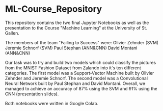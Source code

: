# ML-Course_Repository
This repository contains the two final Jupyter Notebooks as well as the presentation to the Course "Machine Learning" at the University of St. Gallen. 

The members of the team "Failing to Success" were:
Olivier Zehnder (SVM)
Jeremie Schnorf (SVM)
Paul Stephan (ANN&CNN)
David Montani (ANN&CNN)

Our task was to try and build two models which could classify the pictures from the MNIST Fashion Dataset from Zalando into it's ten different categories. The first model was a Support-Vector Machine built by Olivier Zehnder and Jeremie Schnorf. The second model was a Convolutional Neural Network built by Paul Stephan and David Montani. Overall, we managed to achieve an accuracy of 87% using the SVM and 91% using the CNN (presentation slides). 

Both notebooks were written in Google Colab. 

